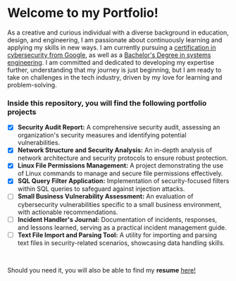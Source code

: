 # Welcome to my Portfolio!

As a creative and curious individual with a diverse background in education, design, and engineering, I am passionate about continuously learning and applying my skills in new ways.
I am currently pursuing a [certification in cybersecurity from Google](https://www.coursera.org/professional-certificates/google-cybersecurity), as well as a [Bachelor's Degree in systems engineering](https://drive.google.com/file/d/1gxTe8g2g7xJuvrRN5Rb4U7VxzWPTiLDP/view?usp=sharing). I am committed and dedicated to developing my expertise further, understanding that my journey is just beginning, but I am ready to take on challenges in the tech industry, driven by my love for learning and problem-solving.

### Inside this repository, you will find the following portfolio projects
- [x] **Security Audit Report:** A comprehensive security audit, assessing an organization's security measures and identifying potential vulnerabilities.<br>
- [x] **Network Structure and Security Analysis:** An in-depth analysis of network architecture and security protocols to ensure robust protection.<br>
- [x] **Linux File Permissions Management:** A project demonstrating the use of Linux commands to manage and secure file permissions effectively.<br>
- [x] **SQL Query Filter Application:** Implementation of security-focused filters within SQL queries to safeguard against injection attacks.<br>
- [ ] **Small Business Vulnerability Assessment:** An evaluation of cybersecurity vulnerabilities specific to a small business environment, with actionable recommendations.<br>
- [ ] **Incident Handler's Journal:** Documentation of incidents, responses, and lessons learned, serving as a practical incident management guide.<br>
- [ ] **Text File Import and Parsing Tool:** A utility for importing and parsing text files in security-related scenarios, showcasing data handling skills.<br>

<br>

 Should you need it, you will also be able to find my **resume** [here!](https://www.canva.com/design/DAFaFYRwIIo/P_NX6JpsPr2jsOZZSFiLbA/view) 


